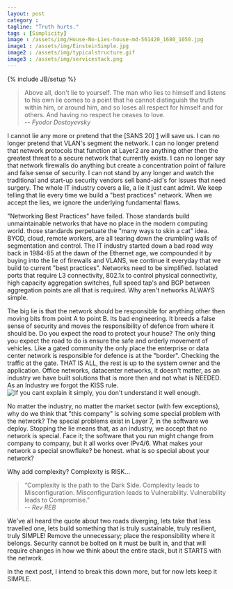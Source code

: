 ```yaml
---
layout: post
category : 
tagline: "Truth hurts."
tags : [Simplicity]
image : /assets/img/House-No-Lies-house-md-561420_1680_1050.jpg
image1 : /assets/img/EinsteinSimple.jpg
image2 : /assets/img/typicalstructure.gif
image3 : /assets/img/servicestack.png
---
```


{% include JB/setup %}

>Above all, don't lie to yourself. The man who lies to himself and listens to his own lie comes to a point that he cannot distinguish the truth within him, or around him, and so loses all respect for himself and for others. And having no respect he ceases to love.<br>
> -- <cite>Fyodor Dostoyevsky</cite><br>

I cannot lie any more or pretend that the [SANS 20] [1] will save us.  I can no longer pretend that VLAN's segment the network. I can no longer pretend that network protocols that function at Layer2 are anything other then the greatest threat to a secure network that currently exists. I can no longer say that network firewalls do anything but create a concentration point of failure and false sense of security. I can not stand by any longer and watch the traditional and start-up security vendors sell band-aid's for issues that need surgery. The whole IT industry covers a lie, a lie it just cant admit. We keep telling that lie every time we build a "best practices" network. When we accept the lies, we ignore the underlying fundamental flaws.

"Networking Best Practices" have failed. Those standards build unmaintainable networks that have no place in the modern computing world. those standards perpetuate the "many ways to skin a cat" idea.  BYOD, cloud, remote workers, are all tearing down the crumbling walls of segmentation and control. The IT industry started down a bad road way back in 1984-85 at the dawn of the Ethernet age, we compounded it by buying into the lie of firewalls and VLANS, we continue it everyday that we build to current "best practices". Networks need to be simplified. Isolated ports that require L3 connectivity, 802.1x to control physical connectivity, high capacity aggregation switches, full speed tap's and BGP between aggregation points are all that is required. Why aren't networks ALWAYS simple.

The big lie is that the network should be responsible for anything other then moving bits from point A to point B. Its bad engineering. It breeds a false sense of security and moves the responsibility of defence from where it should be. Do you expect the road to protect your house? The only thing you expect the road to do is ensure the safe and orderly movement of vehicles. Like a gated community the only place the enterprise or data center network is responsible for defence is at the "border". Checking the traffic at the gate. THAT IS ALL, the rest is up to the system owner and the application. Office networks, datacenter networks, it doesn't matter, as an industry we have built solutions that is more then and not what is NEEDED. As an Industry we forgot the KISS rule. ![If you cant explain it simply, you don't understand it well enough.]({{page.image1}})

No matter the industry, no matter the market sector (with few exceptions), why do we think that "this company" is solving some special problem with the network? The special problems exist in Layer 7, in the software we deploy. Stopping the lie means that, as an industry, we accept that no network is special.  Face it; the software that you run might change from company to company, but it all works over IPv4/6. What makes your network a special snowflake? be honest. what is so special about your network?

Why add complexity? Complexity is RISK...

>“Complexity is the path to the Dark Side. Complexity leads to Misconfiguration. Misconfiguration leads to Vulnerability. Vulnerability leads to Compromise.” <br>
> -- <cite> Rev REB </cite><br>

We've all heard the quote about two roads diverging, lets take that less travelled one, lets build something that is truly sustainable, truly resilient, truly SIMPLE! Remove the unnecessary; place the responsibility where it belongs. Security cannot be bolted on it must be built in, and that will require changes in how we think about the entire stack, but it STARTS with the network.

In the next post, I intend to break this down more, but for now lets keep it SIMPLE.

[1]: http://www.sans.org/critical-security-controls/guidelines.php "SANS 20"